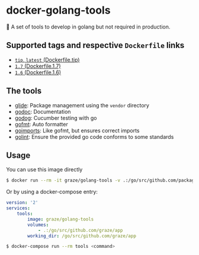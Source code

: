 # docker-golang-tools

:wrench: A set of tools to develop in golang but not required in production.

## Supported tags and respective `Dockerfile` links

- [`tip`, `latest` (Dockerfile.tip)](Dockerfile.tip)
- [`1.7` (Dockerfile.1.7)](Dockerfile.1.7)
- [`1.6` (Dockerfile.1.6)](Dockerfile.1.6)

## The tools

- [glide](https://glide.sh): Package management using the `vendor` directory
- [godoc](https://godoc.org/golang.org/x/tools/cmd/godoc): Documentation
- [godog](https://github.com/DATA-DOG/godog): Cucumber testing with go
- [gofmt](https://golang.org/cmd/gofmt/): Auto formatter
- [goimports](https://godoc.org/golang.org/x/tools/cmd/goimports): Like gofmt, but ensures correct imports
- [golint](https://github.com/golang/lint): Ensure the provided go code conforms to some standards

## Usage

You can use this image directly

```bash
$ docker run --rm -it graze/golang-tools -v .:/go/src/github.com/package/dir -w /go/src/github.com/package/dir <command>
```

Or by using a docker-compose entry:

```yaml
version: '2'
services:
    tools:
        image: graze/golang-tools
        volumes:
            - .:/go/src/github.com/graze/app
        working_dir: /go/src/github.com/graze/app
```

```bash
$ docker-compose run --rm tools <command>
```
